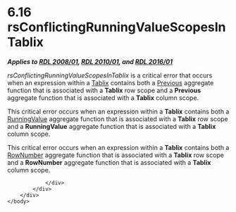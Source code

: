 <html dir="LTR" xmlns:mshelp="http://msdn.microsoft.com/mshelp" xmlns:ddue="http://ddue.schemas.microsoft.com/authoring/2003/5" xmlns:xlink="http://www.w3.org/1999/xlink" xmlns:tool="http://www.microsoft.com/tooltip">
    <head>
        <meta http-equiv="Content-Type" content="text/html; CHARSET=utf-8"></meta>
        <meta name="save" content="history"></meta>
        <title>6.16 rsConflictingRunningValueScopesInTablix</title>
        <xml>
            <mshelp:toctitle title="6.16 rsConflictingRunningValueScopesInTablix"></mshelp:toctitle>
            <mshelp:rltitle title="[MS-RDL]: rsConflictingRunningValueScopesInTablix"></mshelp:rltitle>
            <mshelp:keyword index="A" term="d215078f-0631-47e2-84e3-87e3c0c34900"></mshelp:keyword>
            <mshelp:attr name="DCSext.ContentType" value="open specification"></mshelp:attr>
            <mshelp:attr name="AssetID" value="d215078f-0631-47e2-84e3-87e3c0c34900"></mshelp:attr>
            <mshelp:attr name="TopicType" value="kbRef"></mshelp:attr>
            <mshelp:attr name="DCSext.Title" value="[MS-RDL]: rsConflictingRunningValueScopesInTablix" />
        </xml>
    </head>
    <body>
        <div id="header">
            <h1 class="heading">6.16 rsConflictingRunningValueScopesInTablix</h1>
        </div>
        <div id="mainSection">
            <div id="mainBody">
                <div id="allHistory" class="saveHistory"></div>
                <div id="sectionSection0" class="section" name="collapseableSection">
                    

<p><b><i>Applies to </i></b><a href="1e855f94-4617-47e4-b89e-0856c6cb420f.htm"><b><i>RDL 2008/01</i></b></a><b><i>,
</i></b><a href="3428e690-a348-4ec7-8a6a-8efb42d2cdee.htm"><b><i>RDL 2010/01</i></b></a><b><i>,
and </i></b><a href="52ce3983-2bfc-4e72-9359-42aaf5fe4509.htm"><b><i>RDL 2016/01</i></b></a></p>

<p><i>rsConflictingRunningValueScopesInTablix</i> is a critical
error that occurs when an expression within a <a href="e42fb86e-799a-4202-8845-ac38831efccb.htm">Tablix</a> contains both a <a href="3e1da2a1-547f-4b00-b88e-62847bea3419.htm">Previous</a> aggregate
function that is associated with a <b>Tablix</b> row scope and a <b>Previous</b>
aggregate function that is associated with a <b>Tablix</b> column scope.</p>

<p>This critical error occurs when an expression within a <b>Tablix</b>
contains both a <a href="d87b6538-477f-4292-a3dd-a5774142bec6.htm">RunningValue</a>
aggregate function that is associated with a <b>Tablix</b> row scope and a <b>RunningValue</b>
aggregate function that is associated with a <b>Tablix</b> column scope.</p>

<p>This critical error occurs when an expression within a <b>Tablix</b>
contains both a <a href="5246ac2c-9de7-42a2-9b5a-73484f9fe73b.htm">RowNumber</a>
aggregate function that is associated with a <b>Tablix</b> row scope and a <b>RowNumber</b>
aggregate function that is associated with a <b>Tablix</b> column scope.</p>


                </div>
            </div>
        </div>
    </body>
</html>